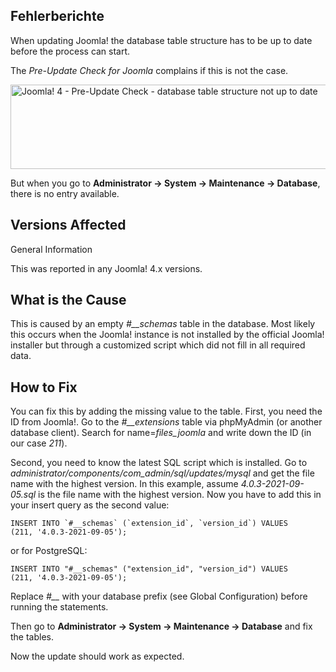 <!-- Filename: J4.x:Fix_%22Database_Table_Structure_NOT_Up_to_Date%22_before_Update / Display title: Fix "Database Table Structure NOT Up to Date" before Update -->

## Fehlerberichte

When updating Joomla! the database table structure has to be up to date
before the process can start.

The *Pre-Update Check for Joomla* complains if this is not the case.

<img
src="https://docs.joomla.org/images/6/66/J4-database-table-structure-up-to-date-no.jpg"
decoding="async" data-file-width="1716" data-file-height="135"
width="1716" height="135"
alt="Joomla! 4 - Pre-Update Check - database table structure not up to date" />

But when you go to
**Administrator **→** System **→** Maintenance **→** Database**, there
is no entry available.

## Versions Affected

General Information

This was reported in any Joomla! 4.x versions.

## What is the Cause

This is caused by an empty *\#\_\_schemas* table in the database. Most
likely this occurs when the Joomla! instance is not installed by the
official Joomla! installer but through a customized script which did not
fill in all required data.

## How to Fix

You can fix this by adding the missing value to the table. First, you
need the ID from Joomla!. Go to the *\#\_\_extensions* table via
phpMyAdmin (or another database client). Search for name=*files_joomla*
and write down the ID (in our case *211*).

Second, you need to know the latest SQL script which is installed. Go to
*administrator/components/com_admin/sql/updates/mysql* and get the file
name with the highest version. In this example, assume
*4.0.3-2021-09-05.sql* is the file name with the highest version. Now
you have to add this in your insert query as the second value:

    INSERT INTO `#__schemas` (`extension_id`, `version_id`) VALUES
    (211, '4.0.3-2021-09-05');

or for PostgreSQL:

    INSERT INTO "#__schemas" ("extension_id", "version_id") VALUES
    (211, '4.0.3-2021-09-05');

Replace *\#\_\_* with your database prefix (see Global Configuration)
before running the statements.

Then go to
**Administrator **→** System **→** Maintenance **→** Database** and fix
the tables.

Now the update should work as expected.
